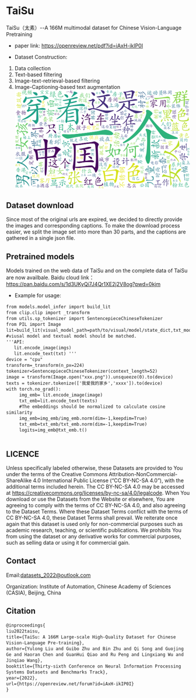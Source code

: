 # TaiSu
TaiSu（太素）--A 166M multimodal dataset for Chinese Vision-Language Pretraining

* paper link: https://openreview.net/pdf?id=iAxH-ikIP0I

* Dataset Construction:
1) Data collection
2) Text-based filtering
3) Image-text-retrieval-based filtering
4) Image-Captioning-based text augmentation
![word cloud](/imgs/all_wc.png)

## Dataset download ##
Since most of the original urls are expired, we decided to directly provide the images and corresponding captions. To make the download process easier, we split the image set into more than 30 parts, and the captions are gathered in a single json file. 

## Pretrained models ##
 Models trained on the web data of TaiSu and on the complete data of TaiSu are now availbale.
 Baidu cloud link：https://pan.baidu.com/s/1d3UKyQi7J4Qr1XE2j2V8og?pwd=0kjm 
 * Example for usage:
 ```
 from models.model_infer import build_lit
 from clip.clip import _transform
 from utils.sp_tokenizer import SentencepieceChineseTokenizer
 from PIL import Image
 lit=build_lit(visual_model_path=path/to/visual/model/state_dict,txt_model_path=path/to/textual/model/state_dict)
 #viusal model and textual model should be matched.
 '''API:
    lit.encode_image(imgs)
    lit.encode_text(txt) '''
 device = "cpu"
 transform=_transform(n_px=224)
 tokenizer=SentencepieceChineseTokenizer(context_length=52)
 image = transform(Image.open("xxx.png")).unsqueeze(0).to(device)
 texts = tokenizer.tokenize(['我爱我的家乡','xxxx']).to(device)
 with torch.no_grad():
      img_emb= lit.encode_image(image)
      txt_emb=lit.encode_text(texts)
      #The embeddings should be normalized to calculate cosine similarity
      img_emb=img_emb/img_emb.norm(dim=-1,keepdim=True)
      txt_emb=txt_emb/txt_emb.norm(dim=-1,keepdim=True)
      logits=img_emb@txt_emb.t()     
    
 ```

 
## LICENCE ##
Unless specifically labeled otherwise, these Datasets are provided to You under the terms of the Creative Commons Attribution-NonCommercial-ShareAlike 4.0 International Public License (“CC BY-NC-SA 4.0”), with the additional terms included herein. The CC BY-NC-SA 4.0 may be accessed at https://creativecommons.org/licenses/by-nc-sa/4.0/legalcode. When You download or use the Datasets from the Website or elsewhere, You are agreeing to comply with the terms of CC BY-NC-SA 4.0, and also agreeing to the Dataset Terms. Where these Dataset Terms conflict with the terms of CC BY-NC-SA 4.0, these Dataset Terms shall prevail. We reiterate once again that this dataset is used only for non-commercial purposes such as academic research, teaching, or scientific publications. We prohibits You from using the dataset or any derivative works for commercial purposes, such as selling data or using it for commercial gain.
## Contact
  Email:datasets_2022@outlook.com
  
  Organization: Institute of Automation, Chinese Academy of Sciences (CASIA), Beijing, China
## Citation 
```
@inproceedings{
liu2022taisu,
title={TaiSu: A 166M Large-scale High-Quality Dataset for Chinese Vision-Language Pre-training},
author={Yulong Liu and Guibo Zhu and Bin Zhu and Qi Song and Guojing Ge and Haoran Chen and GuanHui Qiao and Ru Peng and Lingxiang Wu and Jinqiao Wang},
booktitle={Thirty-sixth Conference on Neural Information Processing Systems Datasets and Benchmarks Track},
year={2022},
url={https://openreview.net/forum?id=iAxH-ikIP0I}
}
```
